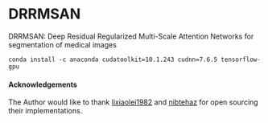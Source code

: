 # DRRMSAN
DRRMSAN: Deep Residual Regularized Multi-Scale Attention Networks for segmentation of medical images

```
conda install -c anaconda cudatoolkit=10.1.243 cudnn=7.6.5 tensorflow-gpu
```
#### Acknowledgements

The Author would like to thank [lixiaolei1982](https://github.com/lixiaolei1982/Keras-Implementation-of-U-Net-R2U-Net-Attention-U-Net-Attention-R2U-Net.-) and [nibtehaz](https://github.com/nibtehaz/MultiResUNet) for open sourcing their implementations. 
